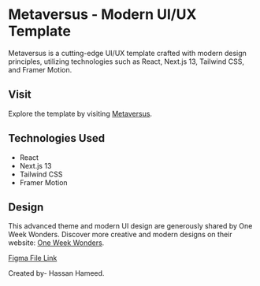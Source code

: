 # Metaversus - Modern UI/UX Template

Metaversus is a cutting-edge UI/UX template crafted with modern design principles, utilizing technologies such as React, Next.js 13, Tailwind CSS, and Framer Motion.

## Visit

Explore the template by visiting [Metaversus](https://metaversusdao.vercel.app/).

## Technologies Used

- React
- Next.js 13
- Tailwind CSS
- Framer Motion

## Design

This advanced theme and modern UI design are generously shared by One Week Wonders. Discover more creative and modern designs on their website: [One Week Wonders](https://www.oneweekwonders.com/).

[Figma File Link](https://www.figma.com/file/EyzNoOFak1Nb1bBx9ZKI7E/Modern-UI%2FUX-Framer-Motion?node-id=0-1&t=uNmWVhYuCExOCKff-0)

Created by- Hassan Hameed.
